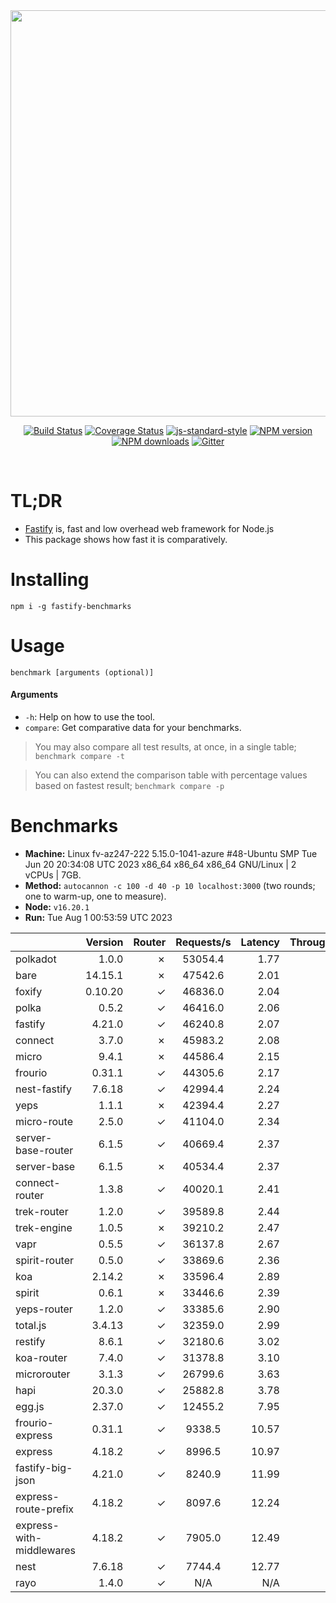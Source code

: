 <div align="center">
<img src="https://github.com/fastify/graphics/raw/master/full-logo.png" width="650" height="auto"/>
</div>

<div align="center">

[![Build Status](https://travis-ci.org/fastify/fastify.svg?branch=master)](https://travis-ci.org/fastify/fastify)
[![Coverage Status](https://coveralls.io/repos/github/fastify/fastify/badge.svg?branch=master)](https://coveralls.io/github/fastify/fastify?branch=master)
[![js-standard-style](https://img.shields.io/badge/code%20style-standard-brightgreen.svg?style=flat)](http://standardjs.com/)
[![NPM version](https://img.shields.io/npm/v/fastify.svg?style=flat)](https://www.npmjs.com/package/fastify)
[![NPM downloads](https://img.shields.io/npm/dm/fastify.svg?style=flat)](https://www.npmjs.com/package/fastify) [![Gitter](https://badges.gitter.im/gitterHQ/gitter.svg)](https://gitter.im/fastify)
</div>
<br />

# TL;DR

* [Fastify](https://github.com/fastify/fastify) is, fast and low overhead web framework for Node.js
* This package shows how fast it is comparatively.

# Installing

```
npm i -g fastify-benchmarks
```

# Usage

```
benchmark [arguments (optional)]
```

#### Arguments

* `-h`: Help on how to use the tool.
* `compare`: Get comparative data for your benchmarks.

> You may also compare all test results, at once, in a single table; `benchmark compare -t`

> You can also extend the comparison table with percentage values based on fastest result; `benchmark compare -p`
# Benchmarks
* __Machine:__ Linux fv-az247-222 5.15.0-1041-azure #48-Ubuntu SMP Tue Jun 20 20:34:08 UTC 2023 x86_64 x86_64 x86_64 GNU/Linux | 2 vCPUs | 7GB.
* __Method:__ `autocannon -c 100 -d 40 -p 10 localhost:3000` (two rounds; one to warm-up, one to measure).
* __Node:__ `v16.20.1`
* __Run:__ Tue Aug  1 00:53:59 UTC 2023

|                          | Version | Router | Requests/s | Latency | Throughput/Mb |
| :--                      | --:     | --:    | :-:        | --:     | --:           |
| polkadot                 | 1.0.0   | ✗      | 53054.4    | 1.77    | 9.46          |
| bare                     | 14.15.1 | ✗      | 47542.6    | 2.01    | 8.48          |
| foxify                   | 0.10.20 | ✓      | 46836.0    | 2.04    | 7.68          |
| polka                    | 0.5.2   | ✓      | 46416.0    | 2.06    | 8.28          |
| fastify                  | 4.21.0  | ✓      | 46240.8    | 2.07    | 8.29          |
| connect                  | 3.7.0   | ✗      | 45983.2    | 2.08    | 8.20          |
| micro                    | 9.4.1   | ✗      | 44586.4    | 2.15    | 7.95          |
| frourio                  | 0.31.1  | ✓      | 44305.6    | 2.17    | 7.94          |
| nest-fastify             | 7.6.18  | ✓      | 42994.4    | 2.24    | 7.22          |
| yeps                     | 1.1.1   | ✗      | 42394.4    | 2.27    | 7.56          |
| micro-route              | 2.5.0   | ✓      | 41104.0    | 2.34    | 7.33          |
| server-base-router       | 6.1.5   | ✓      | 40669.4    | 2.37    | 7.25          |
| server-base              | 6.1.5   | ✗      | 40534.4    | 2.37    | 7.23          |
| connect-router           | 1.3.8   | ✓      | 40020.1    | 2.41    | 7.14          |
| trek-router              | 1.2.0   | ✓      | 39589.8    | 2.44    | 6.49          |
| trek-engine              | 1.0.5   | ✗      | 39210.2    | 2.47    | 6.43          |
| vapr                     | 0.5.5   | ✓      | 36137.8    | 2.67    | 5.93          |
| spirit-router            | 0.5.0   | ✓      | 33869.6    | 2.36    | 6.04          |
| koa                      | 2.14.2  | ✗      | 33596.4    | 2.89    | 5.99          |
| spirit                   | 0.6.1   | ✗      | 33446.6    | 2.39    | 5.96          |
| yeps-router              | 1.2.0   | ✓      | 33385.6    | 2.90    | 5.95          |
| total.js                 | 3.4.13  | ✓      | 32359.0    | 2.99    | 9.91          |
| restify                  | 8.6.1   | ✓      | 32180.6    | 3.02    | 5.80          |
| koa-router               | 7.4.0   | ✓      | 31378.8    | 3.10    | 5.60          |
| microrouter              | 3.1.3   | ✓      | 26799.6    | 3.63    | 4.78          |
| hapi                     | 20.3.0  | ✓      | 25882.8    | 3.78    | 4.62          |
| egg.js                   | 2.37.0  | ✓      | 12455.2    | 7.95    | 4.38          |
| frourio-express          | 0.31.1  | ✓      | 9338.5     | 10.57   | 1.67          |
| express                  | 4.18.2  | ✓      | 8996.5     | 10.97   | 1.60          |
| fastify-big-json         | 4.21.0  | ✓      | 8240.9     | 11.99   | 94.82         |
| express-route-prefix     | 4.18.2  | ✓      | 8097.6     | 12.24   | 3.00          |
| express-with-middlewares | 4.18.2  | ✓      | 7905.0     | 12.49   | 3.03          |
| nest                     | 7.6.18  | ✓      | 7744.4     | 12.77   | 1.77          |
| rayo                     | 1.4.0   | ✓      | N/A        | N/A     | N/A           |
